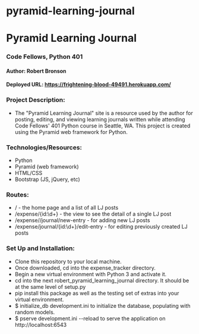 # pyramid-learning-journal

# Pyramid Learning Journal 
### Code Fellows, Python 401
#### Author: Robert Bronson
#### Deployed URL: https://frightening-blood-49491.herokuapp.com/
### Project Description: 
* The "Pyramid Learning Journal" site is a resource used by the author for posting, editing, and viewing learning journals written while attending Code Fellows' 401 Python course in Seattle, WA. This project is created using the Pyramid web framework for Python.
### Technologies/Resources:
* Python
* Pyramid (web framework)
* HTML/CSS
* Bootstrap (JS, jQuery, etc)
### Routes:
* / - the home page and a list of all LJ posts
* /expense/{id:\d+} - the view to see the detail of a single LJ post
* /expense//journal/new-entry - for adding new LJ posts
* /expense/journal/{id:\d+}/edit-entry - for editing previously created LJ posts
### Set Up and Installation:
* Clone this repository to your local machine.
* Once downloaded, cd into the expense_tracker directory.
* Begin a new virtual environment with Python 3 and activate it.
* cd into the next robert_pyramid_learning_journal directory. It should be at the same level of setup.py
* pip install this package as well as the testing set of extras into your virtual environment.
* $ initialize_db development.ini to initialize the database, populating with random models.
* $ pserve development.ini --reload to serve the application on http://localhost:6543
